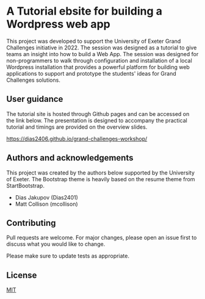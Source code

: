 # A Tutorial ebsite for building a Wordpress web app 

This project was developed to support the University of Exeter Grand Challenges initiative in 2022. The session was designed as a tutorial to give teams an insight into how to build a Web App. The session was designed for non-programmers to walk through configuration and installation of a local Wordpress installation that provides a powerful platform for building web applications to support and prototype the students' ideas for Grand Challenges solutions. 

## User guidance

The tutorial site is hosted through Github pages and can be accessed on the link below. The presentation is designed to accompany the practical tutorial and timings are provided on the overview slides. 

https://dias2406.github.io/grand-challenges-workshop/

## Authors and acknowledgements 
This project was created by the authors below supported by the University of Exeter. The Bootstrap theme is heavily based on the resume theme from StartBootstrap. 
* Dias Jakupov (Dias2401) 
* Matt Collison (mcollison)

## Contributing
Pull requests are welcome. For major changes, please open an issue first to discuss what you would like to change.

Please make sure to update tests as appropriate.

## License
[MIT](https://choosealicense.com/licenses/mit/)
